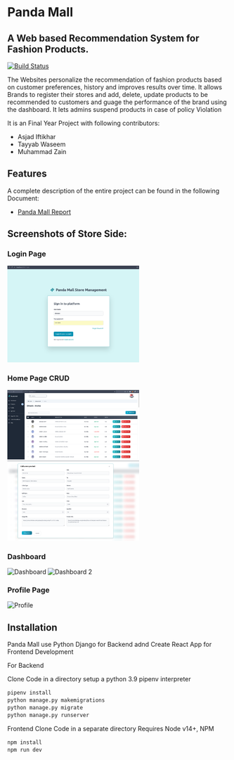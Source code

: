 # Panda Mall
## A Web based Recommendation System for Fashion Products.

[![Build Status](https://travis-ci.org/joemccann/dillinger.svg?branch=master)](https://github.com/AsjadIftikhar/Panda-Mall.git)

The Websites personalize the recommendation of fashion products based on customer preferences, history and improves results over time.
It allows Brands to register their stores and add, delete, update products to be recommended to customers and guage the performance of the brand using the dashboard.
It lets admins suspend products in case of policy Violation
 
It is an Final Year Project with following contributors:
- Asjad Iftikhar
- Tayyab Waseem
- Muhammad Zain

## Features

A complete description of the entire project can be found in the following Document: 

- [Panda Mall Report](https://github.com/AsjadIftikhar/Panda-Mall/blob/main/FYP-II/D4/Panda%20Mall_Updated%20Report.pdf)

## Screenshots of Store Side:

### Login Page

<img src="imgs/login.png" alt="Login" width="300"/>

### Home Page CRUD

<img src="imgs/home.png" alt="HOME" width="300"/>
<img src="imgs/Add.png" alt="ADD" width="300"/>


### Dashboard

<img src="dash1.png" alt="Dashboard" width="300"/>
<img src="dash2.png" alt="Dashboard 2" width="300"/>

### Profile Page

<img src="profile.png" alt="Profile" width="300"/>

## Installation

Panda Mall use Python Django for Backend adnd Create React App for Frontend Development

For Backend

Clone Code in a directory
setup a python 3.9 pipenv interpreter

```sh
pipenv install
python manage.py makemigrations
python manage.py migrate
python manage.py runserver
```

Frontend
Clone Code in a separate directory
Requires Node v14+, NPM

```sh
npm install
npm run dev

```


